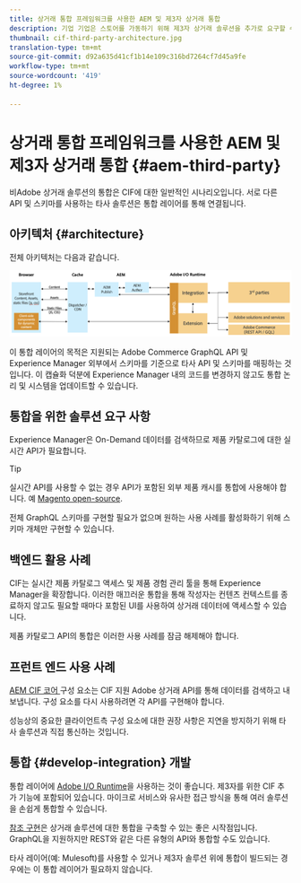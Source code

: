 ```yaml
---
title: 상거래 통합 프레임워크를 사용한 AEM 및 제3자 상거래 통합
description: 기업 기업은 스토어를 가동하기 위해 제3자 상거래 솔루션을 추가로 요구할 수 있습니다. 이러한 통합 시나리오에서 CIF(Commerce Integration Framework)를 사용하여 I/O 런타임을 사용하여 제3자 상거래 솔루션을 Adobe Experience Manager에 연결할 수 있습니다.
thumbnail: cif-third-party-architecture.jpg
translation-type: tm+mt
source-git-commit: d92a635d41cf1b14e109c316bd7264cf7d45a9fe
workflow-type: tm+mt
source-wordcount: '419'
ht-degree: 1%

---
```


# 상거래 통합 프레임워크를 사용한 AEM 및 제3자 상거래 통합 {#aem-third-party}

비Adobe 상거래 솔루션의 통합은 CIF에 대한 일반적인 시나리오입니다. 서로 다른 API 및 스키마를 사용하는 타사 솔루션은 통합 레이어를 통해 연결됩니다.

## 아키텍처 {#architecture}

전체 아키텍처는 다음과 같습니다.

![AEM 비 Magento/타사 아키텍처 개요](../assets//AEM_nonMagento_Architecture.png)

이 통합 레이어의 목적은 지원되는 Adobe Commerce GraphQL API 및 Experience Manager 외부에서 스키마를 기준으로 타사 API 및 스키마를 매핑하는 것입니다. 이 캡슐화 덕분에 Experience Manager 내의 코드를 변경하지 않고도 통합 논리 및 시스템을 업데이트할 수 있습니다.

## 통합을 위한 솔루션 요구 사항

Experience Manager은 On-Demand 데이터를 검색하므로 제품 카탈로그에 대한 실시간 API가 필요합니다.

>[!TIP]
>
>실시간 API를 사용할 수 없는 경우 API가 포함된 외부 제품 캐시를 통합에 사용해야 합니다. 예 [Magento open-source](https://magento.com/products/magento-open-source).

전체 GraphQL 스키마를 구현할 필요가 없으며 원하는 사용 사례를 활성화하기 위해 스키마 개체만 구현할 수 있습니다.

## 백엔드 활용 사례

CIF는 실시간 제품 카탈로그 액세스 및 제품 경험 관리 툴을 통해 Experience Manager을 확장합니다. 이러한 매끄러운 통합을 통해 작성자는 컨텐츠 컨텍스트를 종료하지 않고도 필요할 때마다 포함된 UI를 사용하여 상거래 데이터에 액세스할 수 있습니다.

제품 카탈로그 API의 통합은 이러한 사용 사례를 잠금 해제해야 합니다.

## 프런트 엔드 사용 사례

[AEM CIF 코어 ](https://github.com/adobe/aem-core-cif-components) 구성 요소는 CIF 지원 Adobe 상거래 API를 통해 데이터를 검색하고 내보냅니다. 구성 요소를 다시 사용하려면 각 API를 구현해야 합니다.

성능상의 중요한 클라이언트측 구성 요소에 대한 권장 사항은 지연을 방지하기 위해 타사 솔루션과 직접 통신하는 것입니다.

## 통합 {#develop-integration} 개발

통합 레이어에 [Adobe I/O Runtime](https://www.adobe.io/apis/experienceplatform/runtime.html)을 사용하는 것이 좋습니다. 제3자를 위한 CIF 추가 기능에 포함되어 있습니다. 마이크로 서비스와 유사한 접근 방식을 통해 여러 솔루션을 손쉽게 통합할 수 있습니다.

[참조 구현](https://github.com/adobe/commerce-cif-graphql-integration-reference)은 상거래 솔루션에 대한 통합을 구축할 수 있는 좋은 시작점입니다. GraphQL을 지원하지만 REST와 같은 다른 유형의 API와 통합할 수도 있습니다.

타사 레이어(예: Mulesoft)를 사용할 수 있거나 제3자 솔루션 위에 통합이 빌드되는 경우에는 이 통합 레이어가 필요하지 않습니다.
